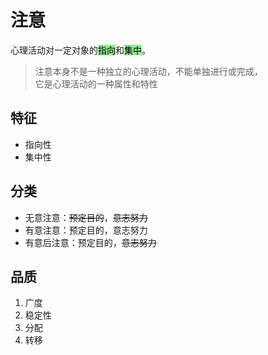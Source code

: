 # 注意

<!-- !定义! -->心理活动对一定对象的<mark style="background-color:lightgreen;">指向</mark>和<mark style="background-color:lightgreen;">集中</mark>。
> 注意本身不是一种独立的心理活动，不能单独进行或完成，<br>
> 它是心理活动的一种属性和特性

特征
--------------------------

- 指向性
- 集中性

分类
--------------------------

- 无意注意：~~预定目的~~，~~意志努力~~
- 有意注意：预定目的，意志努力
- 有意后注意：预定目的，~~意志努力~~

品质
--------------------------

1. 广度
2. 稳定性
3. 分配
4. 转移
